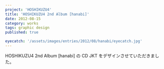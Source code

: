 ```yaml
---
project: 'HOSHIKUZU4'
title: 'HOSHIKUZU4 2nd Album [hanabi]'
date: 2012-08-15
category: works
tags: graphic design
published: true

eyecatch: '/assets/images/entries/2012/08/hanabi/eyecatch.jpg'
---
```


HOSHIKUZU4 2nd Album [hanabi] の CD JKT をデザインさせていただきました。

